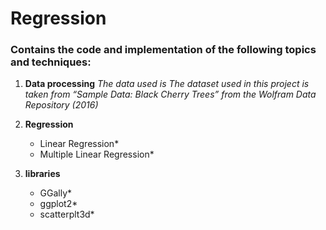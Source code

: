 # Regression

### Contains the code and implementation of the following topics and techniques:

1. **Data processing**
       *The data used is The dataset used in this project is taken from “Sample Data: Black 
        Cherry Trees” from the Wolfram Data Repository (2016)*

   
2. **Regression**
      * Linear Regression*
      * Multiple Linear Regression*


3. **libraries** 
   * GGally*
   * ggplot2*
   * scatterplt3d*


 


